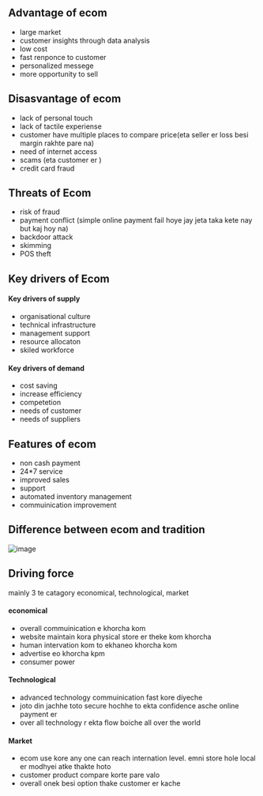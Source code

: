 ## Advantage of ecom

+ large market
+ customer insights through data analysis
+ low cost
+ fast renponce to customer
+ personalized messege
+ more opportunity to sell

## Disasvantage of ecom

+ lack of personal touch
+ lack of tactile experiense
+ customer have multiple places to compare price(eta seller er loss besi margin rakhte pare na)
+ need of internet access
+ scams (eta customer er )
+ credit card fraud

## Threats of Ecom

+ risk of fraud
+ payment conflict (simple online payment fail hoye jay jeta taka kete nay but kaj hoy na)
+ backdoor attack
+ skimming
+ POS theft

## Key drivers of Ecom

#### Key drivers of supply 
+ organisational culture
+ technical infrastructure
+ management support
+ resource allocaton
+ skiled workforce

#### Key drivers of demand
+ cost saving
+ increase efficiency
+ competetion
+ needs of customer
+ needs of suppliers

## Features of ecom

+ non cash payment
+ 24*7 service
+ improved sales
+ support
+ automated inventory management
+ commuinication improvement

## Difference between ecom and tradition

![image](https://github.com/pritamhazra21/ecom/assets/75198912/6f48bf35-e1e3-4764-8ca1-db3670134ec9)

## Driving force

mainly 3 te catagory economical, technological, market
#### economical
+ overall commuinication e khorcha kom
+ website maintain kora physical store er theke kom khorcha
+ human intervation kom to ekhaneo khorcha kom
+ advertise eo khorcha kpm
+ consumer power

#### Technological
+ advanced technology commuinication fast kore diyeche
+ joto din jachhe toto secure hochhe to ekta confidence asche online payment er
+ over all technology r ekta flow boiche all over the world 

#### Market 
+ ecom use kore any one can reach internation level. emni store hole local er modhyei atke thakte hoto
+ customer product compare korte pare valo 
+ overall onek besi option thake customer er kache

